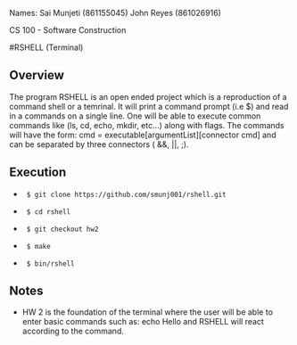 Names: Sai Munjeti (861155045)
       John Reyes  (861026916)
       
CS 100 - Software Construction

#RSHELL (Terminal)

Overview
--------
The program RSHELL is an open ended project which is a reproduction of a command shell or a temrinal. It will print a command prompt (i.e $) and read in a commands on a single line. One will be able to execute common commands like (ls, cd, echo, mkdir, etc...) along with flags. The commands will have the form: cmd = executable[argumentList][connector cmd] and can be separated by three connectors ( &&, ||, ;). 


Execution
------
*      $ git clone https://github.com/smunj001/rshell.git
*      $ cd rshell
*      $ git checkout hw2
*      $ make
*      $ bin/rshell


Notes
-----------
* HW 2 is the foundation of the terminal where the user will be able to enter basic commands such as: echo Hello and RSHELL will react according to the command. 
